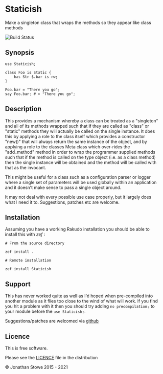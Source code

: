 # Staticish

Make a singleton class that wraps the methods so they appear like class methods

![Build Status](https://github.com/jonathanstowe/Staticish/workflows/CI/badge.svg)

## Synopsis

    use Staticish;

    class Foo is Static {
        has Str $.bar is rw;
    }

    Foo.bar = "There you go";
    say Foo.bar; # > "There you go";


## Description

This provides a mechanism whereby a class can be treated as a "singleton"
and all of its methods wrapped such that if they are called as "class"
or "static" methods they will actually be called on the single instance.
It does this by applying a role to the class itself which provides a
constructor "new()"  that will always return the same instance of the
object, and by applying a role to the classes Meta class which over-rides
the "add_method" method in order to wrap the programmer supplied methods
such that if the method is called on the type object (i.e. as a class
method) then the single instance will be obtained and the method will
be called with that as the invocant.

This might be useful for a class such as a configuration parser or
logger where a single set of parameters will be used globally within an
application and it doesn't make sense to pass a single object around.

It may not deal with every possible use case properly, but it largely
does what I need it to.  Suggestions, patches etc are welcome.

## Installation

Assuming you have a working Rakudo installation you should be able to install this with *zef* :

    # From the source directory
   
    zef install .

    # Remote installation

    zef install Staticish


## Support

This has never worked quite as well as I'd hoped when pre-compiled into another module as it 
flies too close to the wind of what will work.  If you find you hit a problem with it then you
should try adding `no precompilation;` to your module before the `use Staticish;`.

Suggestions/patches are welcomed via [github](https://github.com/jonathanstowe/Staticish/issues)

## Licence

This is free software.

Please see the [LICENCE](LICENCE) file in the distribution

© Jonathan Stowe 2015 - 2021
